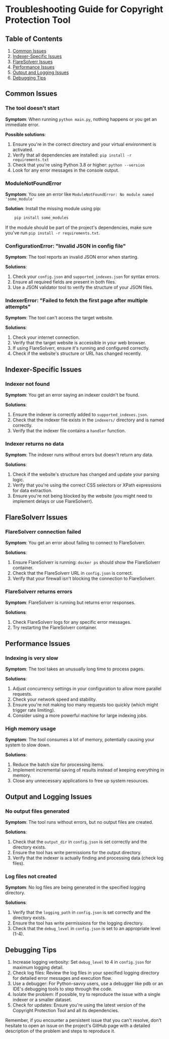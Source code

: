 # Troubleshooting Guide for Copyright Protection Tool

## Table of Contents

1. [Common Issues](#common-issues)
2. [Indexer-Specific Issues](#indexer-specific-issues)
3. [FlareSolverr Issues](#flaresolverr-issues)
4. [Performance Issues](#performance-issues)
5. [Output and Logging Issues](#output-and-logging-issues)
6. [Debugging Tips](#debugging-tips)

## Common Issues

### The tool doesn't start

**Symptom**: When running `python main.py`, nothing happens or you get an immediate error.

**Possible solutions**:
1. Ensure you're in the correct directory and your virtual environment is activated.
2. Verify that all dependencies are installed: `pip install -r requirements.txt`
3. Check that you're using Python 3.8 or higher: `python --version`
4. Look for any error messages in the console output.

### ModuleNotFoundError

**Symptom**: You see an error like `ModuleNotFoundError: No module named 'some_module'`

**Solution**: Install the missing module using pip:
```bash
    pip install some_modules
```

If the module should be part of the project's dependencies, make sure you've run `pip install -r requirements.txt`.

### ConfigurationError: "Invalid JSON in config file"

**Symptom**: The tool reports an invalid JSON error when starting.

**Solutions**:
1. Check your `config.json` and `supported_indexes.json` for syntax errors.
2. Ensure all required fields are present in both files.
3. Use a JSON validator tool to verify the structure of your JSON files.

### IndexerError: "Failed to fetch the first page after multiple attempts"

**Symptom**: The tool can't access the target website.

**Solutions**:
1. Check your internet connection.
2. Verify that the target website is accessible in your web browser.
3. If using FlareSolverr, ensure it's running and configured correctly.
4. Check if the website's structure or URL has changed recently.

## Indexer-Specific Issues

### Indexer not found

**Symptom**: You get an error saying an indexer couldn't be found.

**Solutions**:
1. Ensure the indexer is correctly added to `supported_indexes.json`.
2. Check that the indexer file exists in the `indexers/` directory and is named correctly.
3. Verify that the indexer file contains a `handler` function.

### Indexer returns no data

**Symptom**: The indexer runs without errors but doesn't return any data.

**Solutions**:
1. Check if the website's structure has changed and update your parsing logic.
2. Verify that you're using the correct CSS selectors or XPath expressions for data extraction.
3. Ensure you're not being blocked by the website (you might need to implement delays or use FlareSolverr).

## FlareSolverr Issues

### FlareSolverr connection failed

**Symptom**: You get an error about failing to connect to FlareSolverr.

**Solutions**:
1. Ensure FlareSolverr is running: `docker ps` should show the FlareSolverr container.
2. Check that the FlareSolverr URL in `config.json` is correct.
3. Verify that your firewall isn't blocking the connection to FlareSolverr.

### FlareSolverr returns errors

**Symptom**: FlareSolverr is running but returns error responses.

**Solutions**:
1. Check FlareSolverr logs for any specific error messages.
2. Try restarting the FlareSolverr container.

## Performance Issues

### Indexing is very slow

**Symptom**: The tool takes an unusually long time to process pages.

**Solutions**:
1. Adjust concurrency settings in your configuration to allow more parallel requests.
2. Check your network speed and stability.
3. Ensure you're not making too many requests too quickly (which might trigger rate limiting).
4. Consider using a more powerful machine for large indexing jobs.

### High memory usage

**Symptom**: The tool consumes a lot of memory, potentially causing your system to slow down.

**Solutions**:
1. Reduce the batch size for processing items.
2. Implement incremental saving of results instead of keeping everything in memory.
3. Close any unnecessary applications to free up system resources.

## Output and Logging Issues

### No output files generated

**Symptom**: The tool runs without errors, but no output files are created.

**Solutions**:
1. Check that the `output_dir` in `config.json` is set correctly and the directory exists.
2. Ensure the tool has write permissions for the output directory.
3. Verify that the indexer is actually finding and processing data (check log files).

### Log files not created

**Symptom**: No log files are being generated in the specified logging directory.

**Solutions**:
1. Verify that the `logging_path` in `config.json` is set correctly and the directory exists.
2. Ensure the tool has write permissions for the logging directory.
3. Check that the `debug_level` in `config.json` is set to an appropriate level (1-4).

## Debugging Tips

1. Increase logging verbosity: Set `debug_level` to 4 in `config.json` for maximum logging detail.
2. Check log files: Review the log files in your specified logging directory for detailed error messages and execution flow.
3. Use a debugger: For Python-savvy users, use a debugger like pdb or an IDE's debugging tools to step through the code.
4. Isolate the problem: If possible, try to reproduce the issue with a single indexer or a smaller dataset.
5. Check for updates: Ensure you're using the latest version of the Copyright Protection Tool and all its dependencies.

Remember, if you encounter a persistent issue that you can't resolve, don't hesitate to open an issue on the project's GitHub page with a detailed description of the problem and steps to reproduce it.